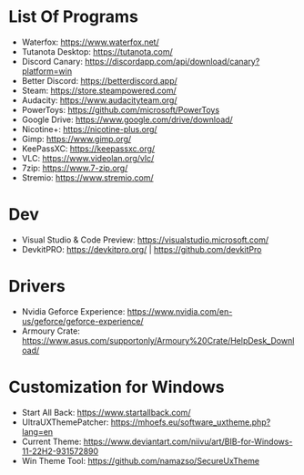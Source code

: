 # List Of Programs 

* Waterfox: https://www.waterfox.net/
* Tutanota Desktop: https://tutanota.com/
* Discord Canary: https://discordapp.com/api/download/canary?platform=win
* Better Discord: https://betterdiscord.app/
* Steam: https://store.steampowered.com/
* Audacity: https://www.audacityteam.org/
* PowerToys: https://github.com/microsoft/PowerToys
* Google Drive: https://www.google.com/drive/download/
* Nicotine+: https://nicotine-plus.org/
* Gimp: https://www.gimp.org/
* KeePassXC: https://keepassxc.org/
* VLC: https://www.videolan.org/vlc/
* 7zip: https://www.7-zip.org/
* Stremio: https://www.stremio.com/

# Dev
* Visual Studio & Code Preview: https://visualstudio.microsoft.com/
* DevkitPRO: https://devkitpro.org/ | https://github.com/devkitPro


# Drivers
* Nvidia Geforce Experience: https://www.nvidia.com/en-us/geforce/geforce-experience/
* Armoury Crate: https://www.asus.com/supportonly/Armoury%20Crate/HelpDesk_Download/


# Customization for Windows
* Start All Back: https://www.startallback.com/
* UltraUXThemePatcher: https://mhoefs.eu/software_uxtheme.php?lang=en
* Current Theme: https://www.deviantart.com/niivu/art/BIB-for-Windows-11-22H2-931572890
* Win Theme Tool: https://github.com/namazso/SecureUxTheme




